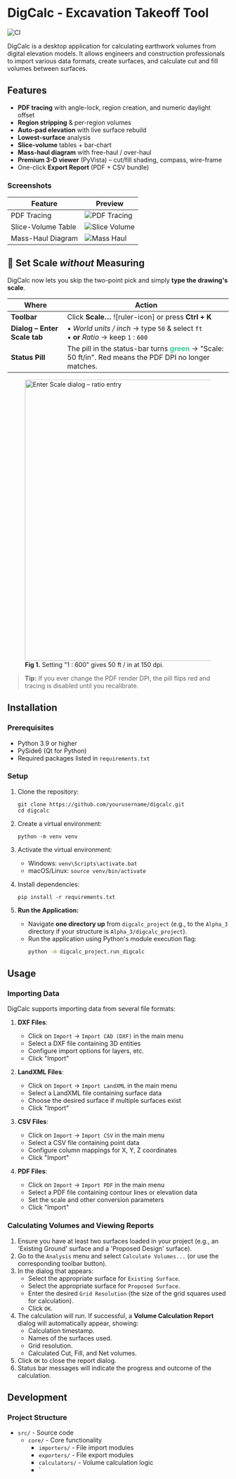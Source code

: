 # DigCalc - Excavation Takeoff Tool

![CI](https://github.com/ChaseP64/Alpha_3/actions/workflows/ci.yml/badge.svg)

DigCalc is a desktop application for calculating earthwork volumes from digital elevation models. It allows engineers and construction professionals to import various data formats, create surfaces, and calculate cut and fill volumes between surfaces.

## Features

- **PDF tracing** with angle-lock, region creation, and numeric daylight offset  
- **Region stripping** & per-region volumes  
- **Auto-pad elevation** with live surface rebuild  
- **Lowest-surface** analysis  
- **Slice-volume** tables + bar-chart  
- **Mass-haul diagram** with free-haul / over-haul  
- **Premium 3-D viewer** (PyVista) – cut/fill shading, compass, wire-frame  
- One-click **Export Report** (PDF + CSV bundle)

### Screenshots

| Feature | Preview |
|---------|---------|
| PDF Tracing | ![PDF Tracing](docs/img/pdf_tracing.png) |
| Slice-Volume Table | ![Slice Volume](docs/img/slice_volume.png) |
| Mass-Haul Diagram | ![Mass Haul](docs/img/mass_haul.png) |

## 📏  Set Scale *without* Measuring

DigCalc now lets you skip the two-point pick and simply **type the drawing's scale**.

| Where | Action |
|-------|--------|
| **Toolbar** | Click **Scale…** ![ruler-icon] or press **Ctrl + K** |
| **Dialog – Enter Scale tab** | • *World units / inch* → type `50` & select `ft`<br>• **or** *Ratio* → keep `1` : `600` |
| **Status Pill** | The pill in the status-bar turns <span style="color:#3c9;font-weight:bold;">green</span> → "Scale: 50 ft/in". Red means the PDF DPI no longer matches. |

<figure>
  <img src="docs/gif/scale_entry_ratio.gif" alt="Enter Scale dialog – ratio entry" width="640">
  <figcaption><b>Fig 1.</b> Setting "1 : 600" gives 50 ft&nbsp;/ in at 150 dpi.</figcaption>
</figure>

> **Tip:** If you ever change the PDF render DPI, the pill flips red and tracing is disabled until you recalibrate.

## Installation

### Prerequisites

- Python 3.9 or higher
- PySide6 (Qt for Python)
- Required packages listed in `requirements.txt`

### Setup

1. Clone the repository:
   ```
   git clone https://github.com/yourusername/digcalc.git
   cd digcalc
   ```

2. Create a virtual environment:
   ```
   python -m venv venv
   ```

3. Activate the virtual environment:
   - Windows: `venv\Scripts\activate.bat`
   - macOS/Linux: `source venv/bin/activate`

4. Install dependencies:
   ```
   pip install -r requirements.txt
   ```

5. **Run the Application:**
   *   Navigate **one directory up** from `digcalc_project` (e.g., to the `Alpha_3` directory if your structure is `Alpha_3/digcalc_project`).
   *   Run the application using Python's module execution flag:
       ```bash
       python -m digcalc_project.run_digcalc
       ```

## Usage

### Importing Data

DigCalc supports importing data from several file formats:

1. **DXF Files**:
   - Click on `Import` → `Import CAD (DXF)` in the main menu
   - Select a DXF file containing 3D entities
   - Configure import options for layers, etc.
   - Click "Import"

2. **LandXML Files**:
   - Click on `Import` → `Import LandXML` in the main menu
   - Select a LandXML file containing surface data
   - Choose the desired surface if multiple surfaces exist
   - Click "Import"

3. **CSV Files**:
   - Click on `Import` → `Import CSV` in the main menu
   - Select a CSV file containing point data
   - Configure column mappings for X, Y, Z coordinates
   - Click "Import"

4. **PDF Files**:
   - Click on `Import` → `Import PDF` in the main menu
   - Select a PDF file containing contour lines or elevation data
   - Set the scale and other conversion parameters
   - Click "Import"

### Calculating Volumes and Viewing Reports

1. Ensure you have at least two surfaces loaded in your project (e.g., an 'Existing Ground' surface and a 'Proposed Design' surface).
2. Go to the `Analysis` menu and select `Calculate Volumes...` (or use the corresponding toolbar button).
3. In the dialog that appears:
    - Select the appropriate surface for `Existing Surface`.
    - Select the appropriate surface for `Proposed Surface`.
    - Enter the desired `Grid Resolution` (the size of the grid squares used for calculation).
    - Click `OK`.
4. The calculation will run. If successful, a **Volume Calculation Report** dialog will automatically appear, showing:
    - Calculation timestamp.
    - Names of the surfaces used.
    - Grid resolution.
    - Calculated Cut, Fill, and Net volumes.
5. Click `OK` to close the report dialog.
6. Status bar messages will indicate the progress and outcome of the calculation.

## Development

### Project Structure

- `src/` - Source code
  - `core/` - Core functionality
    - `importers/` - File import modules
    - `exporters/` - File export modules
    - `calculators/` - Volume calculation logic
    - `